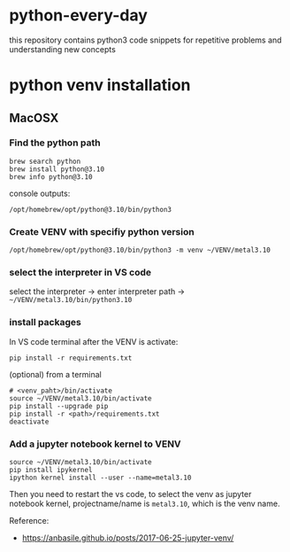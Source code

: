 # python-every-day
this repository contains python3 code snippets for repetitive problems and understanding new concepts

# python venv installation
## MacOSX
### Find the python path
```
brew search python
brew install python@3.10
brew info python@3.10
```
console outputs:
```console
/opt/homebrew/opt/python@3.10/bin/python3
```

### Create VENV with specifiy python version
```
/opt/homebrew/opt/python@3.10/bin/python3 -m venv ~/VENV/metal3.10
```

### select the interpreter in VS code
select the interpreter -> enter interpreter path -> `~/VENV/metal3.10/bin/python3.10`

### install packages
In VS code terminal after the VENV is activate:

```console
pip install -r requirements.txt
```

(optional) from a terminal
```
# <venv_paht>/bin/activate
source ~/VENV/metal3.10/bin/activate
pip install --upgrade pip
pip install -r <path>/requirements.txt
deactivate
```

### Add a jupyter notebook kernel to VENV
```console
source ~/VENV/metal3.10/bin/activate
pip install ipykernel
ipython kernel install --user --name=metal3.10
```
Then you need to restart the vs code, to select the venv as jupyter notebook kernel,
projectname/name is `metal3.10`, which is the venv name.

Reference:
* https://anbasile.github.io/posts/2017-06-25-jupyter-venv/


